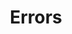 ---
title: Errors
position_number: 3
content_markdown: |-
  | CODE | STATUS | DESCRIPTION |
  | :-: | :-: | :-: |
  | 200 | OK | Success |
  | 201 | Created | Created Successful |
  | 400 | Bad Request | We could not process that action |
  | 403 | Forbidden | We couldn't authenticate you |
  | 500 | Internal Server Error | Error occurred in the backend service |

  All **response** and **error feedback** using the right JSON format:

r_code_blocks:
  - code: |-
      {
          "id": 1,
          "uuid": "bb16ab21-6968-4182-4902-da0e04416619",
          "name": "root",
          "password": "fa585d89c851dd338a70dcf535aa",
          "max_role": 4,
          "created_at": "2021-09-12T17:36:30.4119796+08:00"
      }
    title: Response
    language: json
  - code: |-
      {
          "error": "sql: no rows in result set"
      }
    title: Error
    language: json
---